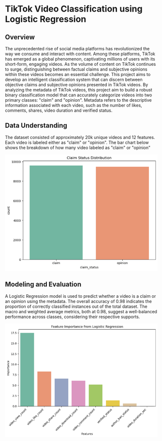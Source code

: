 # TikTok Video Classification using Logistic Regression

## Overview
The unprecedented rise of social media platforms has revolutionized the way we consume and interact with content. Among these platforms, TikTok has emerged as a global phenomenon, captivating millions of users with its short-form, engaging videos. As the volume of content on TikTok continues to surge, distinguishing between factual claims and subjective opinions within these videos becomes an essential challenge. This project  aims to develop an intelligent classification system that can discern between objective claims and subjective opinions presented in TikTok videos. By analyzing the metadata of TikTok videos, this project aim to build a robust binary classification model that can accurately categorize videos into two primary classes: "claim" and "opinion". Metadata refers to the descriptive information associated with each video, such as the number of likes, comments, shares, video duration and verified status.

## Data Understanding
The dataset consisted of approximately 20k unique videos and 12 features. Each video is labeled either as "claim" or "opinion". The bar chart below shows the breakdown of how many video labeled as "claim" or "opinion"

![](./img/claim.png)

## Modeling and Evaluation
A Logistic Regression model is used to predict whether a video is a claim or an opinion using the metadata. The overall accuracy of 0.98 indicates the proportion of correctly classified instances out of the total dataset. The macro and weighted average metrics, both at 0.98, suggest a well-balanced performance across classes, considering their respective supports.

![](./img/feature_importance.png)
